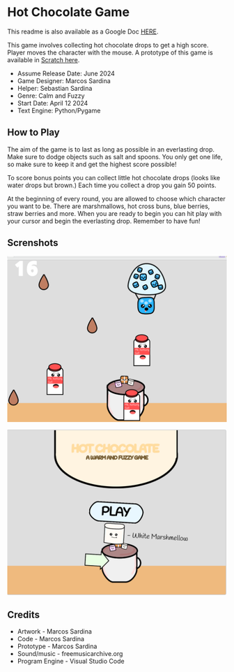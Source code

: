 # Hot Chocolate Game

This readme is also available as a Google Doc [HERE](https://docs.google.com/document/d/1cDrDadCQB5LwrXKbIPsh17OuDDUc_q9WbHNSPAtf7zg/edit).

This game involves collecting hot chocolate drops to get a high score. Player moves the character with the mouse. A prototype of this game is available in [Scratch here](https://scratch.mit.edu/projects/996862713/).

* Assume Release Date: June 2024
* Game Designer: Marcos Sardina
* Helper: Sebastian Sardina
* Genre: Calm and Fuzzy
* Start Date: April 12 2024
* Text Engine: Python/Pygame

## How to Play

The aim of the game is to last as long as possible in an everlasting drop. Make sure to dodge objects such as salt and spoons. You only get one life, so make sure to keep it and get the highest score possible!

To score bonus points you can collect little hot chocolate drops (looks like water drops but brown.)  Each time you collect a drop you gain 50 points.

At the beginning of every round, you are allowed to choose which character you want to be. There are marshmallows, hot cross buns, blue berries, straw berries and more. When you are ready to begin you can hit play with your cursor and begin the everlasting drop. Remember to have fun! 



## Screnshots

![sap1](snaphshots/playing.png)

![sap2](snaphshots/title.png)

## Credits

* Artwork - Marcos Sardina
* Code - Marcos Sardina
* Prototype - Marcos Sardina
* Sound/music - freemusicarchive.org
* Program Engine - Visual Studio Code
